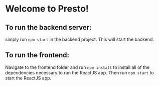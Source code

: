 # Welcome to Presto!

## To run the backend server:

simply run `npm start` in the backend project. This will start the backend.

## To run the frontend:

Navigate to the frontend folder and run `npm install` to install all of the dependencies necessary to run the ReactJS app. 
Then run `npm start` to start the ReactJS app.

